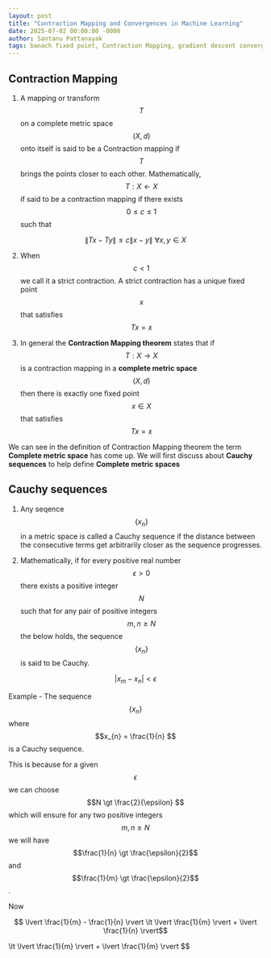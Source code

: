 ```yaml
---
layout: post
title: "Contraction Mapping and Convergences in Machine Learning"
date: 2025-07-02 00:00:00 -0000
author: Santanu Pattanayak
tags: banach fixed point, Contraction Mapping, gradient descent convergence through Contraction Mapping. 
---
```


## Contraction Mapping 

1. A mapping or transform $$T$$ on a complete metric space $$(X,d)$$ onto itself is said to be a Contraction mapping if $$T$$ brings the points closer to each other. Mathematically, $$T:X \leftarrow X$$ if said to be a contraction mapping if there exists $$0 \le c \le 1$$ such that

$$ \lVert Tx - Ty \rVert \le c \lVert x-y \rVert \: \forall x,y \in X $$


2. When $$c \lt 1 $$ we call it a strict contraction. A strict contraction has a unique fixed point $$x$$ that satisfies $$Tx = x$$

3. In general the **Contraction Mapping theorem** states that if $$T:X \rightarrow X$$ is a contraction mapping in a **complete metric space** $$(X,d)$$ then there is exactly one fixed point $$x \in X $$ that satisfies $$Tx=x$$

We can see in the definition of Contraction Mapping theorem the term **Complete metric space** has come up. We will first discuss about **Cauchy sequences** to help define **Complete metric spaces**  

## Cauchy sequences
1. Any seqence $${\{ x_n \}}$$ in a metric space is called a Cauchy sequence if the distance between the consecutive terms get arbitrarily closer as the sequence progresses.
   
2. Mathematically, if for every positive real number $$\epsilon \gt 0 $$ there exists a positive integer $$N$$ such that for any pair of positive integers $$m,n \ge N$$ the below holds, the sequence $${\{ x_n \}}$$ is said to be Cauchy.

$$ \lvert x_{m} - x_{n} \rvert \lt \epsilon$$

Example - The sequence $$\{x_n\}$$ where $$x_{n} = \frac{1}{n} $$ is a Cauchy sequence.

This is because for a given $$\epsilon$$ we can choose $$N \gt \frac{2}{\epsilon} $$ which will ensure for any two positive integers $$m,n \ge N$$ we will have $$\frac{1}{n} \gt \frac{\epsilon}{2}$$ and $$\frac{1}{m} \gt \frac{\epsilon}{2}$$.

Now 

$$ \lvert \frac{1}{m} - \frac{1}{n} \rvert \lt \lvert \frac{1}{m} \rvert + \lvert \frac{1}{n} \rvert$$


\lt \lvert \frac{1}{m} \rvert \+ \lvert \frac{1}{m} \rvert $$




